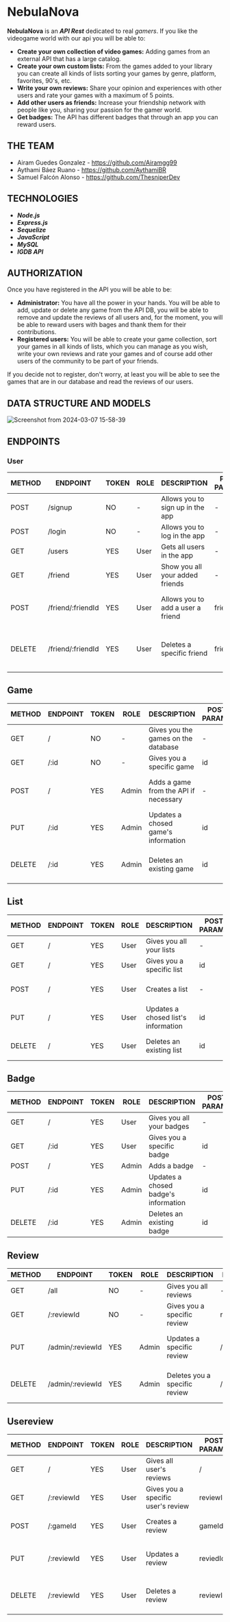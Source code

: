 # **NebulaNova**


**NebulaNova** is an **_API Rest_** dedicated to real _gamers_. If you like the videogame world with our api you will be able to:
* **Create your own collection of video games:** Adding games from an external API that has a large catalog.
* **Create your own custom lists:** From the games added to your library you can create all kinds of lists sorting your games by genre, platform, favorites, 90's, etc.
* **Write your own reviews:** Share your opinion and experiences with other users and rate your games with a maximum of 5 points.
* **Add other users as friends:** Increase your friendship network with people like you, sharing your passion for the gamer world.
* **Get badges:** The API has different badges that through an app you can reward users.

## THE TEAM
* Airam Guedes Gonzalez   - https://github.com/Airamgg99
* Aythami Báez Ruano      - https://github.com/AythamiBR
* Samuel Falcón Alonso    - https://github.com/ThesniperDev

## TECHNOLOGIES
* **_Node.js_**
* **_Express.js_**
* **_Sequelize_**
* **_JavaScript_**
* **_MySQL_**
* **_IGDB API_**

## AUTHORIZATION
Once you have registered in the API you will be able to be:
* **Administrator:** You have all the power in your hands. You will be able to add, update or delete any game from the API DB, you will be able to remove and update the reviews of all users and, for the moment, you will be able to reward users with bages and thank them for their contributions.
* **Registered users:** You will be able to create your game collection, sort your games in all kinds of lists, which you can manage as you wish, write your own reviews and rate your games and of course add other users of the community to be part of your friends.

If you decide not to register, don't worry, at least you will be able to see the games that are in our database and read the reviews of our users.

## DATA STRUCTURE AND MODELS






![Screenshot from 2024-03-07 15-58-39](https://github.com/ThesniperDev/NebulaNova/assets/42233569/b8f03f5b-dbdf-4f47-98d8-8aaf99156c1f)


## ENDPOINTS

### User

| METHOD | ENDPOINT                  | TOKEN  | ROLE         | DESCRIPTION                               | POST PARAMS                | RETURNS                               |
| ------ | ------------------------- | ------ | ------------ | ----------------------------------------- | -------------------------- | ------------------------------------- |
| POST   | /signup                   | NO     | -            | Allows you to sign up in the app          | -                          | -                                     |
| POST   | /login                    | NO     | -            | Allows you to log in the app              | -                          | -                                     |
| GET    | /users                    | YES    | User         | Gets all users in the app                 | -                          | [{ user }]                           |
| GET    | /friend                   | YES    | User         | Show you all your added friends           | -                          | [{ user }]                         |
| POST   | /friend/:friendId         | YES    | User         | Allows you to add a user a friend         | friendId                   | Now 'user' and you are friends        |
| DELETE | /friend/:friendId         | YES    | User         | Deletes a specific friend                 | friendId                   | Now 'user' and you are not friends    |


## Game

| METHOD | ENDPOINT                  | TOKEN  | ROLE         | DESCRIPTION                               | POST PARAMS                | RETURNS                               |
| ------ | ------------------------- | ------ | ------------ | ----------------------------------------- | -------------------------- | ------------------------------------- |
| GET    | /                         | NO     | -            | Gives you the games on the database       | -                          | [{ game }]                           |
| GET    | /:id                      | NO     | -            | Gives you a specific game                 | id                         | { game }                              |
| POST   | /                         | YES    | Admin        | Adds a game from the API if necessary     | -                          | { game }, Game created succesfully    |
| PUT    | /:id                      | YES    | Admin        | Updates a chosed game's information       | id                         | { game }, Game updated                |
| DELETE | /:id                      | YES    | Admin        | Deletes an existing game                  | id                         | { game }, Game deleted sucesfully     |


## List

| METHOD | ENDPOINT                  | TOKEN  | ROLE         | DESCRIPTION                               | POST PARAMS                | RETURNS                               |
| ------ | ------------------------- | ------ | ------------ | ----------------------------------------- | -------------------------- | ------------------------------------- |
| GET    | /                         | YES    | User         | Gives you all your lists                  | -                          | [{ lists }]                           |
| GET    | /                         | YES    | User         | Gives you a specific list                 | id                         | { list }                              |
| POST   | /                         | YES    | User         | Creates a list                            | -                          | { list }, List created succesfully    |
| PUT    | /                         | YES    | User         | Updates a chosed list's information       | id                         | { list }, List updated succesfully    |
| DELETE | /                         | YES    | User         | Deletes an existing list                  | id                         | { list }, List deleted correctly      |

## Badge

| METHOD | ENDPOINT                  | TOKEN  | ROLE         | DESCRIPTION                               | POST PARAMS                | RETURNS                               |
| ------ | ------------------------- | ------ | ------------ | ----------------------------------------- | -------------------------- | ------------------------------------- |
| GET    | /                         | YES    | User         | Gives you all your badges                  | -                          | [{ badge }]                          |
| GET    | /:id                      | YES    | User         | Gives you a specific badge                 | id                         | { badge }                            |
| POST   | /                         | YES    | Admin        | Adds a badge                               | -                          | { badge }                            |
| PUT    | /:id                      | YES    | Admin        | Updates a chosed badge's information       | id                         | { badge }, Badge updated             |
| DELETE | /:id                      | YES    | Admin        | Deletes an existing badge                  | id                         | Badge removed                        |

## Review

| METHOD | ENDPOINT                  | TOKEN  | ROLE         | DESCRIPTION                               | POST PARAMS                | RETURNS                               |
| ------ | ------------------------- | ------ | ------------ | ----------------------------------------- | -------------------------- | ------------------------------------- |
| GET    | /all                      | NO     | -            | Gives you all reviews                     | -                          | [{ reviews }]                         |
| GET    | /:reviewId                | NO     | -            | Gives you a specific review               | reviewId                   | { review }                            |
| PUT    | /admin/:reviewId          | YES    | Admin        | Updates a specific review                 | /admin/:reviewId           | Review updated, 'id review'           |
| DELETE | /admin/:reviewId          | YES    | Admin        | Deletes you a specific review             | /admin/:reviewId           | Review deleted, 'id review'           |

## Usereview

| METHOD | ENDPOINT                  | TOKEN  | ROLE         | DESCRIPTION                               | POST PARAMS                | RETURNS                               |
| ------ | ------------------------- | ------ | ------------ | ----------------------------------------- | -------------------------- | ------------------------------------- |
| GET    | /                         | YES    | User         | Gives all user's reviews                  | /                          | [{ review }]                          |
| GET    | /:reviewId                | YES    | User         | Gives you a specific user's review        | reviewId                   | { review }                            |
| POST   | /:gameId                  | YES    | User         | Creates a review                           | gameId                     | { review }, Review created           |
| PUT    | /:reviewId                | YES    | User         | Updates a review                           | reviedId                   | { review }, Review has been updated  |
| DELETE | /:reviewId                | YES    | User         | Deletes a review                           | reviewId                   | Review deleted , 'id review'         |


                            














